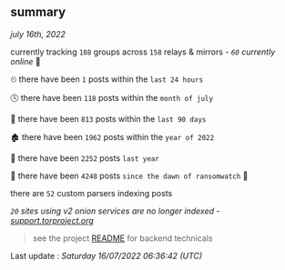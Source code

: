 
## summary
_july 16th, 2022_

currently tracking `108` groups across `158` relays & mirrors - _`60` currently online_ 📡

⏲ there have been `1` posts within the `last 24 hours`

🕓 there have been `118` posts within the `month of july`

📅 there have been `813` posts within the `last 90 days`

🏚 there have been `1962` posts within the `year of 2022`

🚀 there have been `2252` posts `last year`

🦕 there have been `4248` posts `since the dawn of ransomwatch` 🐣

there are `52` custom parsers indexing posts

_`20` sites using v2 onion services are no longer indexed - [support.torproject.org](https://support.torproject.org/onionservices/v2-deprecation/)_

> see the project [README](https://github.com/jmousqueton/ransomwatch#readme) for backend technicals



Last update : _Saturday 16/07/2022 06:36:42 (UTC)_

